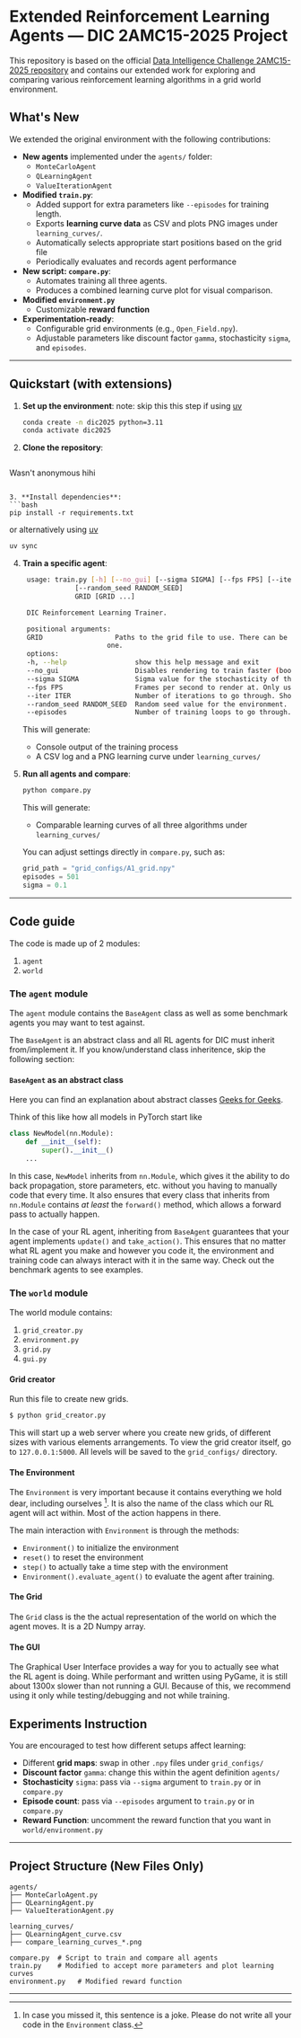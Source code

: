# Extended Reinforcement Learning Agents — DIC 2AMC15-2025 Project

This repository is based on the official [Data Intelligence Challenge 2AMC15-2025 repository](https://github.com/DataIntelligenceChallenge/2AMC15-2025) and contains our extended work for exploring and comparing various reinforcement learning algorithms in a grid world environment.

##  What's New

We extended the original environment with the following contributions:

- **New agents** implemented under the `agents/` folder:
  - `MonteCarloAgent`
  - `QLearningAgent`
  - `ValueIterationAgent`
- **Modified `train.py`**:
  - Added support for extra parameters like `--episodes` for training length.
  - Exports **learning curve data** as CSV and plots PNG images under `learning_curves/`.
  - Automatically selects appropriate start positions based on the grid file
  - Periodically evaluates and records agent performance
- **New script: `compare.py`**:
  - Automates training all three agents.
  - Produces a combined learning curve plot for visual comparison.
- **Modified  `environment.py`**
  - Customizable **reward function**
- **Experimentation-ready**:
  - Configurable grid environments (e.g., `Open_Field.npy`).
  - Adjustable parameters like discount factor `gamma`, stochasticity `sigma`, and `episodes`.

---

##  Quickstart (with extensions)

1. **Set up the environment**:
  note: skip this this step if using [uv](https://docs.astral.sh/uv/)
   ```bash
   conda create -n dic2025 python=3.11
   conda activate dic2025
   ```
  

2. **Clone the repository**:
   ```bash
  Wasn't anonymous hihi
   ```

3. **Install dependencies**:
   ```bash
   pip install -r requirements.txt
   ```
   or alternatively using [uv](https://docs.astral.sh/uv/)
   ```bash
   uv sync
   ```

4. **Train a specific agent**:
   ```bash
    usage: train.py [-h] [--no_gui] [--sigma SIGMA] [--fps FPS] [--iter ITER]
                [--random_seed RANDOM_SEED] 
                GRID [GRID ...]

    DIC Reinforcement Learning Trainer.

    positional arguments:
    GRID                  Paths to the grid file to use. There can be more than
                        one.
    options:
    -h, --help                 show this help message and exit
    --no_gui                   Disables rendering to train faster (boolean)
    --sigma SIGMA              Sigma value for the stochasticity of the environment. (float, default=0.1, should be in [0, 1])
    --fps FPS                  Frames per second to render at. Only used if no_gui is not set. (int, default=30)
    --iter ITER                Number of iterations to go through. Should be integer. (int, default=1000)
    --random_seed RANDOM_SEED  Random seed value for the environment. (int, default=0)
    --episodes                 Number of training loops to go through. Should be integer. (int, default=501)
    ```

   This will generate:
   - Console output of the training process
   - A CSV log and a PNG learning curve under `learning_curves/`

5. **Run all agents and compare**:
   ```bash
   python compare.py
   ```
    This will generate:
   - Comparable learning curves of all three algorithms under `learning_curves/`
   
   You can adjust settings directly in `compare.py`, such as:
   ```python
   grid_path = "grid_configs/A1_grid.npy"
   episodes = 501
   sigma = 0.1
   ```
---
## Code guide

The code is made up of 2 modules: 

1. `agent`
2. `world`

### The `agent` module

The `agent` module contains the `BaseAgent` class as well as some benchmark agents you may want to test against.

The `BaseAgent` is an abstract class and all RL agents for DIC must inherit from/implement it.
If you know/understand class inheritence, skip the following section:

#### `BaseAgent` as an abstract class
Here you can find an explanation about abstract classes [Geeks for Geeks](https://www.geeksforgeeks.org/abstract-classes-in-python/).

Think of this like how all models in PyTorch start like 

```python
class NewModel(nn.Module):
    def __init__(self):
        super().__init__()
    ...
```

In this case, `NewModel` inherits from `nn.Module`, which gives it the ability to do back propagation, store parameters, etc. without you having to manually code that every time.
It also ensures that every class that inherits from `nn.Module` contains _at least_ the `forward()` method, which allows a forward pass to actually happen.

In the case of your RL agent, inheriting from `BaseAgent` guarantees that your agent implements `update()` and `take_action()`.
This ensures that no matter what RL agent you make and however you code it, the environment and training code can always interact with it in the same way.
Check out the benchmark agents to see examples.

### The `world` module

The world module contains:
1. `grid_creator.py`
2. `environment.py`
3. `grid.py`
4. `gui.py`

#### Grid creator
Run this file to create new grids.

```bash
$ python grid_creator.py
```

This will start up a web server where you create new grids, of different sizes with various elements arrangements.
To view the grid creator itself, go to `127.0.0.1:5000`.
All levels will be saved to the `grid_configs/` directory.


#### The Environment

The `Environment` is very important because it contains everything we hold dear, including ourselves [^1].
It is also the name of the class which our RL agent will act within. Most of the action happens in there.

The main interaction with `Environment` is through the methods:

- `Environment()` to initialize the environment
- `reset()` to reset the environment
- `step()` to actually take a time step with the environment
- `Environment().evaluate_agent()` to evaluate the agent after training.

[^1]: In case you missed it, this sentence is a joke. Please do not write all your code in the `Environment` class.

#### The Grid

The `Grid` class is the the actual representation of the world on which the agent moves. It is a 2D Numpy array.

#### The GUI

The Graphical User Interface provides a way for you to actually see what the RL agent is doing.
While performant and written using PyGame, it is still about 1300x slower than not running a GUI.
Because of this, we recommend using it only while testing/debugging and not while training.

##  Experiments Instruction

You are encouraged to test how different setups affect learning:
- Different **grid maps**: swap in other `.npy` files under `grid_configs/`
- **Discount factor** `gamma`: change this within the agent definition `agents/`
- **Stochasticity** `sigma`: pass via `--sigma` argument to `train.py` or in `compare.py`
- **Episode count**: pass via `--episodes` argument to `train.py` or in `compare.py`
- **Reward Function**: uncomment the reward function that you want in `world/environment.py`
---

##  Project Structure (New Files Only)

```
agents/
├── MonteCarloAgent.py
├── QLearningAgent.py
├── ValueIterationAgent.py

learning_curves/
├── QLearningAgent_curve.csv
├── compare_learning_curves_*.png

compare.py  # Script to train and compare all agents
train.py    # Modified to accept more parameters and plot learning curves
environment.py   # Modified reward function
```

---
